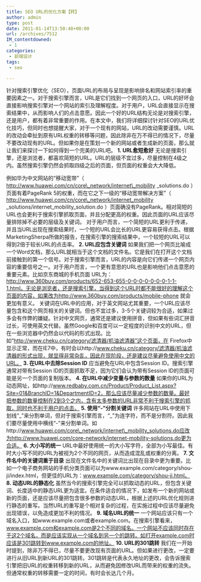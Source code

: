 ```yaml
---
title: SEO URL的优化方案【转】
author: admin
type: post
date: 2011-01-14T13:50:48+00:00
url: /archives/7512
IM_contentdowned:
 - 1
categories:
 - 前端设计
tags:
 - seo

---
```

针对搜索引擎优化（SEO），页面URL的布局与呈现是影响排名和网站索引率的重要因素之一。对于搜索引擎而言，URL是它们找到一个网页的入口，URL的好坏会直接影响搜索引擎对一个网站的索引及理解程度。对于用户，URL会直接显示在搜索结果中，从而影响人们的点击意愿。因此一个好的URL结构无论是对搜索引擎，还是用户，都有着非常重要的作用。在本文中，我们将详细探讨针对SEO的URL优化技巧，但同时也想提醒大家，对于一个现有的网站，URL的改动需要谨慎。URL的改动会牵扯到原有URL权重的转移等问题，因此除非在万不得已的情况下，尽量不要改动现有的URL。但如果你是在策划一个新的网站或者生成新的页面，那么就让我们来探讨一下如何得到一个完美的URL吧。
**1. URL愈短愈好**
无论是搜索引擎，还是浏览者，都喜欢简短的URL。URL的层级不宜过多，尽量控制在4级之内。虽然搜索引擎仍然会抓取四级之后的页面，但页面的权重会大大降低。


例如华为中文网站的“移动宽带”（ http://www.huawei.com/cn/core\_network/internet\_mobility
\_solutions.do ）页面有着PageRank 5的权重，而在它之下一级的“移动宽带解决方案”（ http://www.huawei.com/cn/core\_network/internet_mobility
\_solutions/internet\_mobility_solution.do ）页面确没有PageRank。相对简短的URL也会更利于搜索引擎抓取页面，并且分配更高的权重。因此页面的URL应该尽量排除掉不必要的层级及关键词。
对于用户而言，一个简短的URL更利于传递，并且当URL出现在搜索结果时，一个短的URL会比长的URL更容易获得点击。根据MarketingSherpa所做的报告，在搜索引擎的搜索结果中，一个较短的URL可以得到2倍于较长URL的点击率。
**2. URL应包含关键词**
如果我们把一个网页比喻成一个Word文档，那么URL就相当于这个文档的文件名。它是我们在打开这个文档前接触到的第一个信号。对于搜索引擎而言，URL的内容是向它们传递一个网页内容的重要信号之一。对于用户而言，一个更有意思的URL也是影响他们点击意愿的重要元素。比如京东商城的手机页面 URL为：http://www.360buy.com/products/652-653-655-0-0-0-0-0-0-0-1-1-1.html。无论是浏览者，还是搜索引擎，当得到这个URL时都不能很好的理解这个页面的内容，如果改为http://www.360buy.com/products/mobile-phone 就会更加有意义。
关键词在URL中的应用，对于英文网站尤其重要，一个URL应该尽量包含和这个网页相关的关键词。但也不宜过多，3-5个关键词较为合适，如果过多会有作弊的嫌疑。针对中文网页，通常还是建议使用拼音，但如果有些词汇拼音过长，可使用英文代替。虽然Google和百度可以一定程度的识别中文的URL，但在一些浏览器中仍然会以代码的形式出现。比如“http://www.cheku.cn/category/滤清器/机油滤清器”这个页面，在 Firefox中显示正常，而在IE7中，有时会以http://www.cheku.cn/category/滤清器/机油滤清器的形式出现，就显得非常杂乱，因此在现阶段，还是建议尽量避免使用中文的URL。
**3. 在URL中去除Session ID**
应当避免在URL中包含Session ID。搜索引擎通常对带有Session ID的页面抓取不足，因为它们会认为带有Session ID的页面可能是另一个页面的复制版本。
**4. 在URL中减少变量与参数的数量**
如果你的URL为动态网址，如http://www.redbaby.com.cn/Product/Product_List.aspx?Site=01&BranchID=1&DepartmentID=2，那么应该尽量减少参数的数量。最好把参数的数量控制在2到3个之内，含有太多参数的URL非常不利于搜索引擎的抓取，同时也不利于用户的点击。
**5. 使用“-”分割关键词**
许多网站在URL中使用下划线“\_”来分割单词，但对于搜索引擎而言，“\_”为连字符，而不是分割符。因此我们要尽量使用中横线“-”来分割单词。如http://www.huawei.com/core\_network/internet\_mobility_solutions.do应改为http://www.huawei.com/core-network/internet-mobility-solutions.do更为合适。
**6. 大小写的统一**
URL中最好使用统一的大小写字符，全部为小写最佳。有时大小写不同的URL为被视为2个不同的网页，从而造成混乱或权重的分离。
**7. 文件名中的关键词重于目录**
出现在文件名中的关键词比出现在目录中更为重要。比如一个电子商务网站的手机分类页面可以为www.example.com/category/shou-ji/index.html，但更佳的URL为：www.example.com/category/shou-ji.html。
**8. 动态URL的静态化**
虽然当今的搜索引擎完全可以抓取动态的URL，但包含关键词、长度适中的静态URL更为适宜。在条件适合的情况下，如发布一个新的网站或新的页面，还是应该尽量把包含很多参数的动态URL，根据上述的URL优化规则进行静态的重写。当然URL的重写是个相对复杂的过程，在实施过程中应该尽量避免出现错误，以免造成更加不利的情况。
**9. 域名URL的统一**
一个网站应该只有一个域名入口，如www.example.com或者example.com。在搜索引擎看来，www.example.com和example.com是2个不同的域名。一个网站不应该同时存在于这2个域名，而是应该实现从一个域名到另一个的跳转。如打开example.com时应该是301跳转到www.example.com的地址。
**10. URL的301跳转**
我们在一开始时提到，除非万不得已，尽量不要更改现有页面的URL。但如果进行更改，一定要进行从旧URL到新URL的301跳转。301跳转是代表永久地址的更改，会告诉搜索引擎把旧URL的权重转移到新的URL，从而避免因修改URL而带来的权重的流失。但通常权重的转移需要一定的时间，有时会长达几个月。